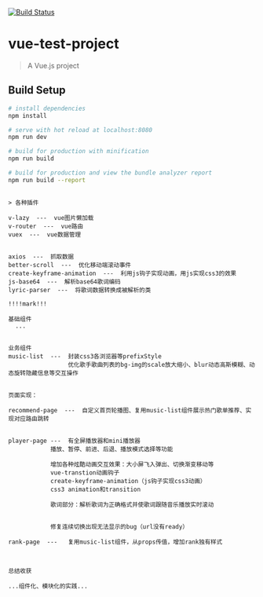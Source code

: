 [![Build Status](https://travis-ci.org/MJingv/vue-music-player.svg?branch=master)](https://travis-ci.org/MJingv/vue-music-player)

# vue-test-project

> A Vue.js project

## Build Setup

``` bash
# install dependencies
npm install

# serve with hot reload at localhost:8080
npm run dev

# build for production with minification
npm run build

# build for production and view the bundle analyzer report
npm run build --report
```

```

> 各种插件

v-lazy  ---  vue图片懒加载
v-router  ---  vue路由
vuex  ---  vue数据管理


axios  ---  抓取数据
better-scroll  ---  优化移动端滚动事件
create-keyframe-animation  ---  利用js钩子实现动画，用js实现css3的效果
js-base64  ---  解析base64歌词编码
lyric-parser  ---  将歌词数据转换成被解析的类

```


```
!!!!mark!!!

基础组件
  ...


业务组件
music-list  ---  封装css3各浏览器等prefixStyle
                 优化歌手歌曲列表的bg-img的scale放大缩小、blur动态高斯模糊、动态旋转隐藏信息等交互操作
  
  
页面实现：

recommend-page  ---  自定义首页轮播图、复用music-list组件展示热门歌单推荐、实现对应路由跳转
                    

player-page ---  有全屏播放器和mini播放器
            播放、暂停、前进、后退、播放模式选择等功能
            
            增加各种炫酷动画交互效果：大小屏飞入弹出、切换渐变移动等
            vue-transtion动画钩子
            create-keyframe-animation（js钩子实现css3动画）
            css3 animation和transition

            歌词部分：解析歌词为正确格式并使歌词跟随音乐播放实时滚动
            

            修复连续切换出现无法显示的bug（url没有ready）

rank-page  ---   复用music-list组件，从props传值，增加rank独有样式


```


```

总结收获

...组件化、模块化的实践...


```

